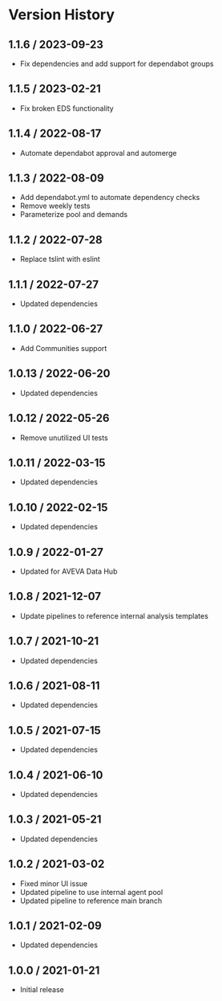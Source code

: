 # Version History

## 1.1.6 / 2023-09-23

- Fix dependencies and add support for dependabot groups

## 1.1.5 / 2023-02-21

- Fix broken EDS functionality

## 1.1.4 / 2022-08-17

- Automate dependabot approval and automerge

## 1.1.3 / 2022-08-09

- Add dependabot.yml to automate dependency checks
- Remove weekly tests
- Parameterize pool and demands

## 1.1.2 / 2022-07-28

- Replace tslint with eslint

## 1.1.1 / 2022-07-27

- Updated dependencies

## 1.1.0 / 2022-06-27

- Add Communities support

## 1.0.13 / 2022-06-20

- Updated dependencies

## 1.0.12 / 2022-05-26

- Remove unutilized UI tests

## 1.0.11 / 2022-03-15

- Updated dependencies

## 1.0.10 / 2022-02-15

- Updated dependencies

## 1.0.9 / 2022-01-27

- Updated for AVEVA Data Hub

## 1.0.8 / 2021-12-07

- Update pipelines to reference internal analysis templates

## 1.0.7 / 2021-10-21

- Updated dependencies

## 1.0.6 / 2021-08-11

- Updated dependencies

## 1.0.5 / 2021-07-15

- Updated dependencies

## 1.0.4 / 2021-06-10

- Updated dependencies

## 1.0.3 / 2021-05-21

- Updated dependencies

## 1.0.2 / 2021-03-02

- Fixed minor UI issue
- Updated pipeline to use internal agent pool
- Updated pipeline to reference main branch

## 1.0.1 / 2021-02-09

- Updated dependencies

## 1.0.0 / 2021-01-21

- Initial release
